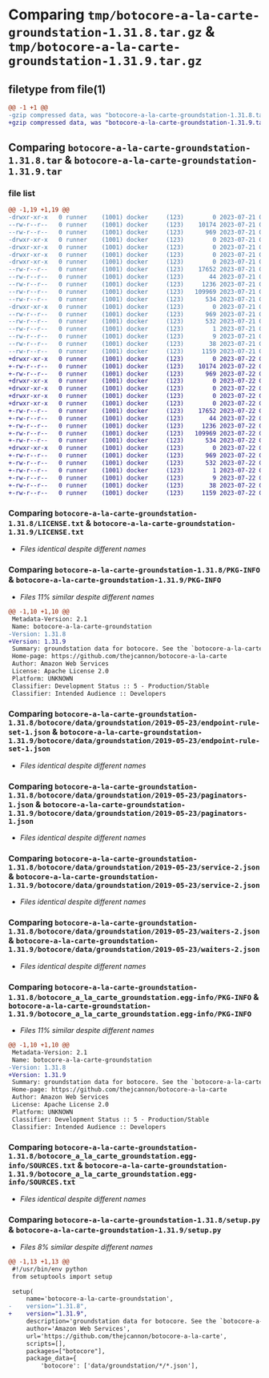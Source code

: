 # Comparing `tmp/botocore-a-la-carte-groundstation-1.31.8.tar.gz` & `tmp/botocore-a-la-carte-groundstation-1.31.9.tar.gz`

## filetype from file(1)

```diff
@@ -1 +1 @@
-gzip compressed data, was "botocore-a-la-carte-groundstation-1.31.8.tar", last modified: Fri Jul 21 01:21:24 2023, max compression
+gzip compressed data, was "botocore-a-la-carte-groundstation-1.31.9.tar", last modified: Sat Jul 22 01:20:27 2023, max compression
```

## Comparing `botocore-a-la-carte-groundstation-1.31.8.tar` & `botocore-a-la-carte-groundstation-1.31.9.tar`

### file list

```diff
@@ -1,19 +1,19 @@
-drwxr-xr-x   0 runner    (1001) docker     (123)        0 2023-07-21 01:21:24.902997 botocore-a-la-carte-groundstation-1.31.8/
--rw-r--r--   0 runner    (1001) docker     (123)    10174 2023-07-21 01:21:24.000000 botocore-a-la-carte-groundstation-1.31.8/LICENSE.txt
--rw-r--r--   0 runner    (1001) docker     (123)      969 2023-07-21 01:21:24.902997 botocore-a-la-carte-groundstation-1.31.8/PKG-INFO
-drwxr-xr-x   0 runner    (1001) docker     (123)        0 2023-07-21 01:21:24.898997 botocore-a-la-carte-groundstation-1.31.8/botocore/
-drwxr-xr-x   0 runner    (1001) docker     (123)        0 2023-07-21 01:21:24.898997 botocore-a-la-carte-groundstation-1.31.8/botocore/data/
-drwxr-xr-x   0 runner    (1001) docker     (123)        0 2023-07-21 01:21:24.898997 botocore-a-la-carte-groundstation-1.31.8/botocore/data/groundstation/
-drwxr-xr-x   0 runner    (1001) docker     (123)        0 2023-07-21 01:21:24.902997 botocore-a-la-carte-groundstation-1.31.8/botocore/data/groundstation/2019-05-23/
--rw-r--r--   0 runner    (1001) docker     (123)    17652 2023-07-21 01:21:06.000000 botocore-a-la-carte-groundstation-1.31.8/botocore/data/groundstation/2019-05-23/endpoint-rule-set-1.json
--rw-r--r--   0 runner    (1001) docker     (123)       44 2023-07-21 01:21:06.000000 botocore-a-la-carte-groundstation-1.31.8/botocore/data/groundstation/2019-05-23/examples-1.json
--rw-r--r--   0 runner    (1001) docker     (123)     1236 2023-07-21 01:21:06.000000 botocore-a-la-carte-groundstation-1.31.8/botocore/data/groundstation/2019-05-23/paginators-1.json
--rw-r--r--   0 runner    (1001) docker     (123)   109969 2023-07-21 01:21:06.000000 botocore-a-la-carte-groundstation-1.31.8/botocore/data/groundstation/2019-05-23/service-2.json
--rw-r--r--   0 runner    (1001) docker     (123)      534 2023-07-21 01:21:06.000000 botocore-a-la-carte-groundstation-1.31.8/botocore/data/groundstation/2019-05-23/waiters-2.json
-drwxr-xr-x   0 runner    (1001) docker     (123)        0 2023-07-21 01:21:24.902997 botocore-a-la-carte-groundstation-1.31.8/botocore_a_la_carte_groundstation.egg-info/
--rw-r--r--   0 runner    (1001) docker     (123)      969 2023-07-21 01:21:24.000000 botocore-a-la-carte-groundstation-1.31.8/botocore_a_la_carte_groundstation.egg-info/PKG-INFO
--rw-r--r--   0 runner    (1001) docker     (123)      532 2023-07-21 01:21:24.000000 botocore-a-la-carte-groundstation-1.31.8/botocore_a_la_carte_groundstation.egg-info/SOURCES.txt
--rw-r--r--   0 runner    (1001) docker     (123)        1 2023-07-21 01:21:24.000000 botocore-a-la-carte-groundstation-1.31.8/botocore_a_la_carte_groundstation.egg-info/dependency_links.txt
--rw-r--r--   0 runner    (1001) docker     (123)        9 2023-07-21 01:21:24.000000 botocore-a-la-carte-groundstation-1.31.8/botocore_a_la_carte_groundstation.egg-info/top_level.txt
--rw-r--r--   0 runner    (1001) docker     (123)       38 2023-07-21 01:21:24.902997 botocore-a-la-carte-groundstation-1.31.8/setup.cfg
--rw-r--r--   0 runner    (1001) docker     (123)     1159 2023-07-21 01:21:24.000000 botocore-a-la-carte-groundstation-1.31.8/setup.py
+drwxr-xr-x   0 runner    (1001) docker     (123)        0 2023-07-22 01:20:27.452957 botocore-a-la-carte-groundstation-1.31.9/
+-rw-r--r--   0 runner    (1001) docker     (123)    10174 2023-07-22 01:20:27.000000 botocore-a-la-carte-groundstation-1.31.9/LICENSE.txt
+-rw-r--r--   0 runner    (1001) docker     (123)      969 2023-07-22 01:20:27.452957 botocore-a-la-carte-groundstation-1.31.9/PKG-INFO
+drwxr-xr-x   0 runner    (1001) docker     (123)        0 2023-07-22 01:20:27.448957 botocore-a-la-carte-groundstation-1.31.9/botocore/
+drwxr-xr-x   0 runner    (1001) docker     (123)        0 2023-07-22 01:20:27.448957 botocore-a-la-carte-groundstation-1.31.9/botocore/data/
+drwxr-xr-x   0 runner    (1001) docker     (123)        0 2023-07-22 01:20:27.448957 botocore-a-la-carte-groundstation-1.31.9/botocore/data/groundstation/
+drwxr-xr-x   0 runner    (1001) docker     (123)        0 2023-07-22 01:20:27.448957 botocore-a-la-carte-groundstation-1.31.9/botocore/data/groundstation/2019-05-23/
+-rw-r--r--   0 runner    (1001) docker     (123)    17652 2023-07-22 01:20:09.000000 botocore-a-la-carte-groundstation-1.31.9/botocore/data/groundstation/2019-05-23/endpoint-rule-set-1.json
+-rw-r--r--   0 runner    (1001) docker     (123)       44 2023-07-22 01:20:09.000000 botocore-a-la-carte-groundstation-1.31.9/botocore/data/groundstation/2019-05-23/examples-1.json
+-rw-r--r--   0 runner    (1001) docker     (123)     1236 2023-07-22 01:20:09.000000 botocore-a-la-carte-groundstation-1.31.9/botocore/data/groundstation/2019-05-23/paginators-1.json
+-rw-r--r--   0 runner    (1001) docker     (123)   109969 2023-07-22 01:20:09.000000 botocore-a-la-carte-groundstation-1.31.9/botocore/data/groundstation/2019-05-23/service-2.json
+-rw-r--r--   0 runner    (1001) docker     (123)      534 2023-07-22 01:20:09.000000 botocore-a-la-carte-groundstation-1.31.9/botocore/data/groundstation/2019-05-23/waiters-2.json
+drwxr-xr-x   0 runner    (1001) docker     (123)        0 2023-07-22 01:20:27.448957 botocore-a-la-carte-groundstation-1.31.9/botocore_a_la_carte_groundstation.egg-info/
+-rw-r--r--   0 runner    (1001) docker     (123)      969 2023-07-22 01:20:27.000000 botocore-a-la-carte-groundstation-1.31.9/botocore_a_la_carte_groundstation.egg-info/PKG-INFO
+-rw-r--r--   0 runner    (1001) docker     (123)      532 2023-07-22 01:20:27.000000 botocore-a-la-carte-groundstation-1.31.9/botocore_a_la_carte_groundstation.egg-info/SOURCES.txt
+-rw-r--r--   0 runner    (1001) docker     (123)        1 2023-07-22 01:20:27.000000 botocore-a-la-carte-groundstation-1.31.9/botocore_a_la_carte_groundstation.egg-info/dependency_links.txt
+-rw-r--r--   0 runner    (1001) docker     (123)        9 2023-07-22 01:20:27.000000 botocore-a-la-carte-groundstation-1.31.9/botocore_a_la_carte_groundstation.egg-info/top_level.txt
+-rw-r--r--   0 runner    (1001) docker     (123)       38 2023-07-22 01:20:27.452957 botocore-a-la-carte-groundstation-1.31.9/setup.cfg
+-rw-r--r--   0 runner    (1001) docker     (123)     1159 2023-07-22 01:20:27.000000 botocore-a-la-carte-groundstation-1.31.9/setup.py
```

### Comparing `botocore-a-la-carte-groundstation-1.31.8/LICENSE.txt` & `botocore-a-la-carte-groundstation-1.31.9/LICENSE.txt`

 * *Files identical despite different names*

### Comparing `botocore-a-la-carte-groundstation-1.31.8/PKG-INFO` & `botocore-a-la-carte-groundstation-1.31.9/PKG-INFO`

 * *Files 11% similar despite different names*

```diff
@@ -1,10 +1,10 @@
 Metadata-Version: 2.1
 Name: botocore-a-la-carte-groundstation
-Version: 1.31.8
+Version: 1.31.9
 Summary: groundstation data for botocore. See the `botocore-a-la-carte` package for more info.
 Home-page: https://github.com/thejcannon/botocore-a-la-carte
 Author: Amazon Web Services
 License: Apache License 2.0
 Platform: UNKNOWN
 Classifier: Development Status :: 5 - Production/Stable
 Classifier: Intended Audience :: Developers
```

### Comparing `botocore-a-la-carte-groundstation-1.31.8/botocore/data/groundstation/2019-05-23/endpoint-rule-set-1.json` & `botocore-a-la-carte-groundstation-1.31.9/botocore/data/groundstation/2019-05-23/endpoint-rule-set-1.json`

 * *Files identical despite different names*

### Comparing `botocore-a-la-carte-groundstation-1.31.8/botocore/data/groundstation/2019-05-23/paginators-1.json` & `botocore-a-la-carte-groundstation-1.31.9/botocore/data/groundstation/2019-05-23/paginators-1.json`

 * *Files identical despite different names*

### Comparing `botocore-a-la-carte-groundstation-1.31.8/botocore/data/groundstation/2019-05-23/service-2.json` & `botocore-a-la-carte-groundstation-1.31.9/botocore/data/groundstation/2019-05-23/service-2.json`

 * *Files identical despite different names*

### Comparing `botocore-a-la-carte-groundstation-1.31.8/botocore/data/groundstation/2019-05-23/waiters-2.json` & `botocore-a-la-carte-groundstation-1.31.9/botocore/data/groundstation/2019-05-23/waiters-2.json`

 * *Files identical despite different names*

### Comparing `botocore-a-la-carte-groundstation-1.31.8/botocore_a_la_carte_groundstation.egg-info/PKG-INFO` & `botocore-a-la-carte-groundstation-1.31.9/botocore_a_la_carte_groundstation.egg-info/PKG-INFO`

 * *Files 11% similar despite different names*

```diff
@@ -1,10 +1,10 @@
 Metadata-Version: 2.1
 Name: botocore-a-la-carte-groundstation
-Version: 1.31.8
+Version: 1.31.9
 Summary: groundstation data for botocore. See the `botocore-a-la-carte` package for more info.
 Home-page: https://github.com/thejcannon/botocore-a-la-carte
 Author: Amazon Web Services
 License: Apache License 2.0
 Platform: UNKNOWN
 Classifier: Development Status :: 5 - Production/Stable
 Classifier: Intended Audience :: Developers
```

### Comparing `botocore-a-la-carte-groundstation-1.31.8/botocore_a_la_carte_groundstation.egg-info/SOURCES.txt` & `botocore-a-la-carte-groundstation-1.31.9/botocore_a_la_carte_groundstation.egg-info/SOURCES.txt`

 * *Files identical despite different names*

### Comparing `botocore-a-la-carte-groundstation-1.31.8/setup.py` & `botocore-a-la-carte-groundstation-1.31.9/setup.py`

 * *Files 8% similar despite different names*

```diff
@@ -1,13 +1,13 @@
 #!/usr/bin/env python
 from setuptools import setup
 
 setup(
     name='botocore-a-la-carte-groundstation',
-    version="1.31.8",
+    version="1.31.9",
     description='groundstation data for botocore. See the `botocore-a-la-carte` package for more info.',
     author='Amazon Web Services',
     url='https://github.com/thejcannon/botocore-a-la-carte',
     scripts=[],
     packages=["botocore"],
     package_data={
         'botocore': ['data/groundstation/*/*.json'],
```

